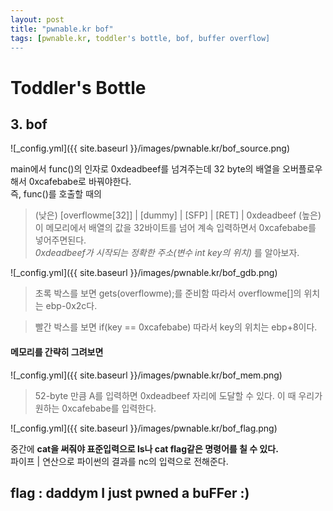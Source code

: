 ```yaml
---
layout: post
title: "pwnable.kr bof"
tags: [pwnable.kr, toddler's bottle, bof, buffer overflow]
---
```


# Toddler's Bottle 
## 3. bof

![_config.yml]({{ site.baseurl }}/images/pwnable.kr/bof_source.png)

main에서 func()의 인자로 0xdeadbeef를 넘겨주는데 32 byte의 배열을 오버플로우 해서 0xcafebabe로 바꿔야한다.  
즉, func()를 호출할 때의  
> (낮은) [overflowme[32]] | [dummy] | [SFP] | [RET] | 0xdeadbeef (높은)  
이 메모리에서 배열의 값을 32바이트를 넘어 계속 입력하면서 0xcafebabe를 넣어주면된다.  
_0xdeadbeef가 시작되는 정확한 주소(변수 int key의 위치)_ 를 알아보자.  

![_config.yml]({{ site.baseurl }}/images/pwnable.kr/bof_gdb.png)  

> 초록 박스를 보면 
gets(overflowme);를 준비함 따라서 overflowme[]의 위치는 ebp-0x2c다.

> 빨간 박스를 보면 
if(key == 0xcafebabe) 따라서 key의 위치는 ebp+8이다.

#### 메모리를 간략히 그려보면  

![_config.yml]({{ site.baseurl }}/images/pwnable.kr/bof_mem.png)  
> 52-byte 만큼 A를 입력하면 0xdeadbeef 자리에 도달할 수 있다. 이 때 우리가 원하는 0xcafebabe를 입력한다. 

![_config.yml]({{ site.baseurl }}/images/pwnable.kr/bof_flag.png)  

중간에 **cat을 써줘야 표준입력으로 ls나 cat flag같은 명령어를 칠 수 있다.**  
파이프 | 연산으로 파이썬의 결과를 nc의 입력으로 전해준다.  

## flag : daddym I just pwned a buFFer :)  
